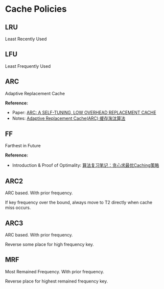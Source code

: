 # Cache Policies

## LRU
Least Recently Used

## LFU
Least Frequently Used

## ARC
Adaptive Replacement Cache

**Reference:** 
- Paper: [ARC: A SELF-TUNING, LOW OVERHEAD REPLACEMENT CACHE](https://www.usenix.org/conference/fast-03/arc-self-tuning-low-overhead-replacement-cache)
- Notes: [Adaptive Replacement Cache(ARC) 缓存淘汰算法](https://zhuanlan.zhihu.com/p/522306900)

## FF

Farthest in Future

**Reference:**
- Introduction & Proof of Optimality: [算法复习笔记：贪心求最优Caching策略](https://blog.macromogic.xyz/2020/06/15/ff-cache/)

## ARC2
ARC based. With prior frequency.

If key frequency over the bound, always move to T2 directly when cache miss occurs.

## ARC3
ARC based. With prior frequency.

Reverse some place for high frequency key.

## MRF
Most Remained Frequency. With prior frequency.

Reverse place for highest remained frequency key.


